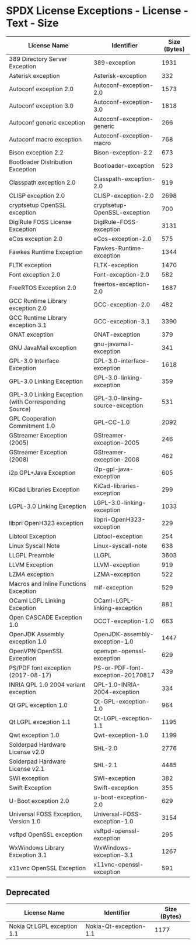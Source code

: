 # SPDX License Exceptions - License - Text - Size

| License Name | Identifier | Size (Bytes) |
| ------------ | ---------- | ------------ |
| 389 Directory Server Exception | 389-exception | 1931 |
| Asterisk exception | Asterisk-exception | 332 |
| Autoconf exception 2.0 | Autoconf-exception-2.0 | 1573 |
| Autoconf exception 3.0 | Autoconf-exception-3.0 | 1818 |
| Autoconf generic exception | Autoconf-exception-generic | 266 |
| Autoconf macro exception | Autoconf-exception-macro | 768 |
| Bison exception 2.2 | Bison-exception-2.2 | 673 |
| Bootloader Distribution Exception | Bootloader-exception | 523 |
| Classpath exception 2.0 | Classpath-exception-2.0 | 919 |
| CLISP exception 2.0 | CLISP-exception-2.0 | 2698 |
| cryptsetup OpenSSL exception | cryptsetup-OpenSSL-exception | 700 |
| DigiRule FOSS License Exception | DigiRule-FOSS-exception | 3131 |
| eCos exception 2.0 | eCos-exception-2.0 | 575 |
| Fawkes Runtime Exception | Fawkes-Runtime-exception | 1344 |
| FLTK exception | FLTK-exception | 1470 |
| Font exception 2.0 | Font-exception-2.0 | 582 |
| FreeRTOS Exception 2.0 | freertos-exception-2.0 | 1687 |
| GCC Runtime Library exception 2.0 | GCC-exception-2.0 | 482 |
| GCC Runtime Library exception 3.1 | GCC-exception-3.1 | 3390 |
| GNAT exception | GNAT-exception | 379 |
| GNU JavaMail exception | gnu-javamail-exception | 341 |
| GPL-3.0 Interface Exception | GPL-3.0-interface-exception | 1618 |
| GPL-3.0 Linking Exception | GPL-3.0-linking-exception | 359  |
| GPL-3.0 Linking Exception (with Corresponding Source) | GPL-3.0-linking-source-exception | 531 |
| GPL Cooperation Commitment 1.0 | GPL-CC-1.0 | 2092 |
| GStreamer Exception (2005) | GStreamer-exception-2005 | 246 |
| GStreamer Exception (2008) | GStreamer-exception-2008 | 462 |
| i2p GPL+Java Exception | i2p-gpl-java-exception | 605 |
| KiCad Libraries Exception | KiCad-libraries-exception | 299 |
| LGPL-3.0 Linking Exception | LGPL-3.0-linking-exception | 1033 |
| libpri OpenH323 exception | libpri-OpenH323-exception | 229 |
| Libtool Exception | Libtool-exception | 254 |
| Linux Syscall Note | Linux-syscall-note | 638 |
| LLGPL Preamble | LLGPL | 3603 |
| LLVM Exception | LLVM-exception | 919 |
| LZMA exception | LZMA-exception | 522 |
| Macros and Inline Functions Exception | mif-exception | 529 |
| OCaml LGPL Linking Exception | OCaml-LGPL-linking-exception | 881 |
| Open CASCADE Exception 1.0 | OCCT-exception-1.0 | 663 |
| OpenJDK Assembly exception 1.0 | OpenJDK-assembly-exception-1.0 | 1447 |
| OpenVPN OpenSSL Exception | openvpn-openssl-exception | 629 |
| PS/PDF font exception (2017-08-17) | PS-or-PDF-font-exception-20170817 | 439 |
| INRIA QPL 1.0 2004 variant exception | QPL-1.0-INRIA-2004-exception | 334 |
| Qt GPL exception 1.0 | Qt-GPL-exception-1.0 | 964 |
| Qt LGPL exception 1.1 | Qt-LGPL-exception-1.1 | 1195 |
| Qwt exception 1.0 | Qwt-exception-1.0 | 1199 |
| Solderpad Hardware License v2.0 | SHL-2.0 | 2776 |
| Solderpad Hardware License v2.1 | SHL-2.1 | 4485 |
| SWI exception | SWI-exception | 382 |
| Swift Exception | Swift-exception | 355 |
| U-Boot exception 2.0 | u-boot-exception-2.0 | 629 |
| Universal FOSS Exception, Version 1.0 | Universal-FOSS-exception-1.0 | 3154 |
| vsftpd OpenSSL exception | vsftpd-openssl-exception | 295 |
| WxWindows Library Exception 3.1 | WxWindows-exception-3.1 | 1267 |
| x11vnc OpenSSL Exception | x11vnc-openssl-exception | 591 |

## Deprecated

| License Name | Identifier | Size (Bytes) |
| ------------ | ---------- | ------------ |
| Nokia Qt LGPL exception 1.1 | Nokia-Qt-exception-1.1 | 1177 |
